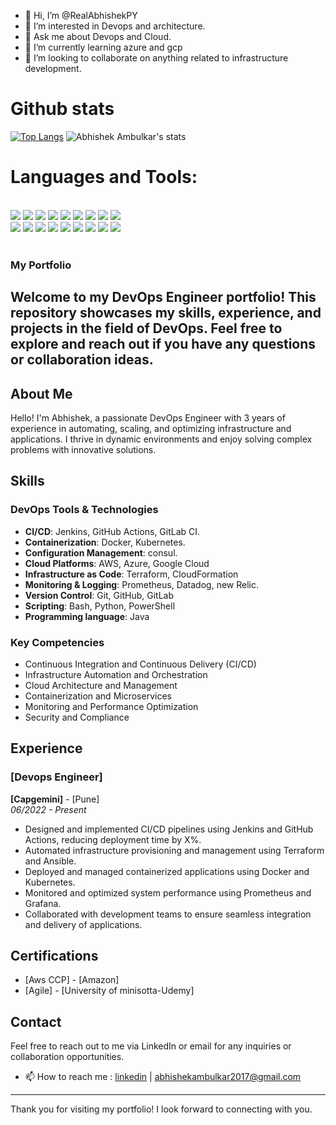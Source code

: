 - 👋 Hi, I’m @RealAbhishekPY
- 👀 I’m interested in Devops and architecture.
- 💬 Ask me about Devops and Cloud.
- 🌱 I’m currently learning azure and gcp
- 💞️ I’m looking to collaborate on anything related to infrastructure development.

# Github stats

[![Top Langs](https://github-readme-stats.vercel.app/api/top-langs/?username=RealAbhishekPY)](https://github.com/anuraghazra/github-readme-stats)    ![Abhishek Ambulkar's stats](https://github-readme-stats.vercel.app/api?username=RealAbhishekPY&show_icons=true)                    

# Languages and Tools:
<br/>

<div display="flex">
  <img src="https://img.shields.io/badge/AWS-%23FF9900.svg?logo=amazon-web-services&logoColor=white"/>
  <img src="https://img.shields.io/badge/Kubernetes-326CE5?logo=kubernetes&logoColor=fff"/>  
  <img src="https://img.shields.io/badge/Jenkins-D24939?logo=jenkins&logoColor=white"/>
  <img src="https://img.shields.io/badge/Docker-2496ED?logo=docker&logoColor=fff"/>
  <img src="https://img.shields.io/badge/Python-3776AB?logo=python&logoColor=fff"/>
  <img src="https://img.shields.io/badge/Git-F05032?logo=git&logoColor=fff"/>
  <img src="https://img.shields.io/badge/github%20-%23121011.svg?&style=for-the-badge&logo=github&logoColor=white"/> 
  <img src="https://img.shields.io/badge/Linux-FCC624?logo=linux&logoColor=black"/>
  <img src="https://img.shields.io/badge/GitHub-%23121011.svg?logo=github&logoColor=white"/>
  <br>
  <img src="https://img.shields.io/badge/SonarCloud-F3702A?logo=sonarcloud&logoColor=fff"/>
  <img src="https://img.shields.io/badge/DynamoDB-4053D6?logo=amazondynamodb&logoColor=fff"/>
  <img src="https://img.shields.io/badge/Redis-%23DD0031.svg?logo=redis&logoColor=white"/>
  <img src="https://img.shields.io/badge/Jira-0052CC?logo=jira&logoColor=fff"/>
  <img src="https://custom-icon-badges.demolab.com/badge/Visual%20Studio-5C2D91.svg?&logo=visual-studio&logoColor=white"/>
  <img src="https://img.shields.io/badge/Confluence-172B4D?logo=confluence&logoColor=fff"/>
  <img src="https://img.shields.io/badge/Helm-0F1689?logo=helm&logoColor=fff"/>
  <img src="https://img.shields.io/badge/Java-%23ED8B00.svg?logo=openjdk&logoColor=white"/>
  <img src="https://img.shields.io/badge/Spring%20Boot-6DB33F?logo=springboot&logoColor=fff"/>

</div>
<br/>

<!---
RealAbhishekPY/RealAbhishekPY is a ✨ special ✨ repository because its `README.md` (this file) appears on your GitHub profile.
You can click the Preview link to take a look at your changes.
--->

### My Portfolio

Welcome to my DevOps Engineer portfolio! This repository showcases my skills, experience, and projects in the field of DevOps. Feel free to explore and reach out if you have any questions or collaboration ideas.
---

## About Me

Hello! I'm Abhishek, a passionate DevOps Engineer with 3 years of experience in automating, scaling, and optimizing infrastructure and applications. I thrive in dynamic environments and enjoy solving complex problems with innovative solutions.

## Skills

### DevOps Tools & Technologies

- **CI/CD**: Jenkins, GitHub Actions, GitLab CI.
- **Containerization**: Docker, Kubernetes.
- **Configuration Management**: consul.
- **Cloud Platforms**: AWS, Azure, Google Cloud
- **Infrastructure as Code**: Terraform, CloudFormation
- **Monitoring & Logging**: Prometheus, Datadog, new Relic.
- **Version Control**: Git, GitHub, GitLab
- **Scripting**: Bash, Python, PowerShell
- **Programming language**: Java

### Key Competencies

- Continuous Integration and Continuous Delivery (CI/CD)
- Infrastructure Automation and Orchestration
- Cloud Architecture and Management
- Containerization and Microservices
- Monitoring and Performance Optimization
- Security and Compliance

## Experience

### [Devops Engineer]
**[Capgemini]** - [Pune]  
*06/2022 - Present*

- Designed and implemented CI/CD pipelines using Jenkins and GitHub Actions, reducing deployment time by X%.
- Automated infrastructure provisioning and management using Terraform and Ansible.
- Deployed and managed containerized applications using Docker and Kubernetes.
- Monitored and optimized system performance using Prometheus and Grafana.
- Collaborated with development teams to ensure seamless integration and delivery of applications.



## Certifications

- [Aws CCP] - [Amazon]
- [Agile] - [University of minisotta-Udemy]

## Contact

Feel free to reach out to me via LinkedIn or email for any inquiries or collaboration opportunities.
- 📫 How to reach me : [linkedin](https://www.linkedin.com/in/abhishek-ambulkar-221634177) | [abhishekambulkar2017@gmail.com](abhishekambulkar2017@gmail.com)
---

Thank you for visiting my portfolio! I look forward to connecting with you.
